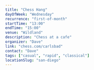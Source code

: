 ```yaml
---
title: "Chess Hang"
dayOfWeek: "Wednesday"
recurrence: "first-of-month"
startTime: "13:00"
endTime: "15:00"
venue: "Wildland"
description: "Chess at a cafe"
organizer: "Dave"
link: "chess.com/carlsbad"
contact: "Dave"
tags: ["casual", "rapid", "classical"]
locationSlug: "san-diego"
---
```



